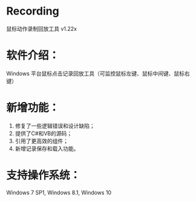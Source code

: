 # Recording
鼠标动作录制回放工具 v1.22x

# 软件介绍：
  Windows 平台鼠标点击记录回放工具（可监控鼠标左键、鼠标中间键、鼠标右键）

# 新增功能：
  1.  修复了一些逻辑错误和设计缺陷；
  2.  提供了C#和VB的源码；
  3.  引用了更高效的组件；
  4.  新增记录保存和载入功能。

  
# 支持操作系统：
  Windows 7 SP1, 
  Windows 8.1, 
  Windows 10 
